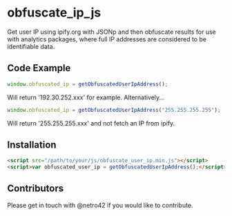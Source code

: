 # obfuscate_ip_js
Get user IP using ipify.org with JSONp and then obfuscate results for use with analytics packages, where full IP addresses are considered to be identifiable data.

## Code Example

``` javascript
window.obfuscated_ip = getObfuscatedUserIpAddress();
```

Will return '192.30.252.xxx' for example. Alternatively...


``` javascript
window.obfuscated_ip = getObfuscatedUserIpAddress("255.255.255.255");
```

Will return '255.255.255.xxx' and not fetch an IP from ipify.

## Installation

``` html
<script src="/path/to/your/js/obfuscate_user_ip.min.js"></script>
<script>var obfuscated_user_ip = getObfuscatedUserIpAddress();</script>
```

## Contributors

Please get in touch with @netro42 if you would like to contribute.